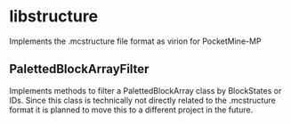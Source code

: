 # libstructure

Implements the .mcstructure file format as virion for PocketMine-MP

## PalettedBlockArrayFilter

Implements methods to filter a PalettedBlockArray class by BlockStates or IDs. Since this class is technically not
directly related to the .mcstructure format it is planned to move this to a different project in the future.